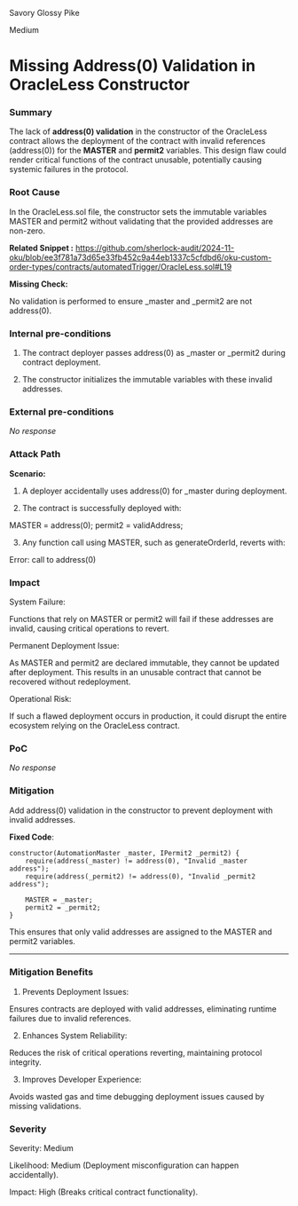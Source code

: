 Savory Glossy Pike

Medium

# Missing Address(0) Validation in OracleLess Constructor

### Summary

The lack of **address(0) validation** in the constructor of the OracleLess contract allows the deployment of the contract with invalid references (address(0)) for the **MASTER** and **permit2** variables. This design flaw could render critical functions of the contract unusable, potentially causing systemic failures in the protocol.


### Root Cause

In the OracleLess.sol file, the constructor sets the immutable variables MASTER and permit2 without validating that the provided addresses are non-zero.

**Related Snippet :**
https://github.com/sherlock-audit/2024-11-oku/blob/ee3f781a73d65e33fb452c9a44eb1337c5cfdbd6/oku-custom-order-types/contracts/automatedTrigger/OracleLess.sol#L19

**Missing Check:**

No validation is performed to ensure _master and _permit2 are not address(0).


### Internal pre-conditions


1. The contract deployer passes address(0) as _master or _permit2 during contract deployment.


2. The constructor initializes the immutable variables with these invalid addresses.



### External pre-conditions

_No response_

### Attack Path

**Scenario:**

1. A deployer accidentally uses address(0) for _master during deployment.


2. The contract is successfully deployed with:

MASTER = address(0);
permit2 = validAddress;


3. Any function call using MASTER, such as generateOrderId, reverts with:

Error: call to address(0)


### Impact

System Failure:

Functions that rely on MASTER or permit2 will fail if these addresses are invalid, causing critical operations to revert.


Permanent Deployment Issue:

As MASTER and permit2 are declared immutable, they cannot be updated after deployment. This results in an unusable contract that cannot be recovered without redeployment.


Operational Risk:

If such a flawed deployment occurs in production, it could disrupt the entire ecosystem relying on the OracleLess contract.

### PoC

_No response_

### Mitigation

Add address(0) validation in the constructor to prevent deployment with invalid addresses.

**Fixed Code**:

```solidity
constructor(AutomationMaster _master, IPermit2 _permit2) {
    require(address(_master) != address(0), "Invalid _master address");
    require(address(_permit2) != address(0), "Invalid _permit2 address");

    MASTER = _master;
    permit2 = _permit2;
}
```

This ensures that only valid addresses are assigned to the MASTER and permit2 variables.


---

### Mitigation Benefits

1. Prevents Deployment Issues:

Ensures contracts are deployed with valid addresses, eliminating runtime failures due to invalid references.



2. Enhances System Reliability:

Reduces the risk of critical operations reverting, maintaining protocol integrity.



3. Improves Developer Experience:

Avoids wasted gas and time debugging deployment issues caused by missing validations.




### Severity

Severity: Medium

Likelihood: Medium (Deployment misconfiguration can happen accidentally).

Impact: High (Breaks critical contract functionality).
